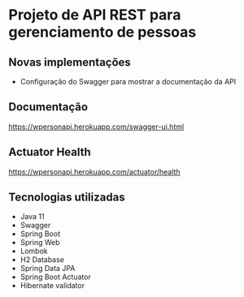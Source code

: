 # Projeto de API REST para gerenciamento de pessoas



## Novas implementações
* Configuração do Swagger para mostrar a documentação da API


## Documentação
https://wpersonapi.herokuapp.com/swagger-ui.html


## Actuator Health
https://wpersonapi.herokuapp.com/actuator/health

## Tecnologias utilizadas

* Java 11
* Swagger
* Spring Boot
* Spring Web
* Lombok
* H2 Database
* Spring Data JPA
* Spring Boot Actuator
* Hibernate validator
